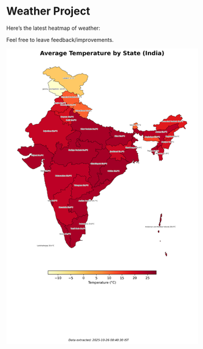 # Weather Project

Here’s the latest heatmap of weather:

Feel free to leave feedback/improvements.

![India Heatmap](docs/assets/india_heatmap.png?v=FD20A9)
